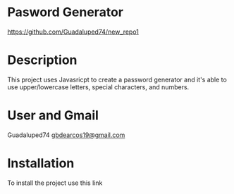 # Pasword Generator
https://github.com/Guadaluped74/new_repo1 
  
# Description 
This project uses Javasricpt to create a password generator and it's able to use upper/lowercase letters, special characters, and numbers.        
# User and Gmail
 
Guadaluped74   gbdearcos19@gmail.com

# Installation 
 
To install the project use this link
 
